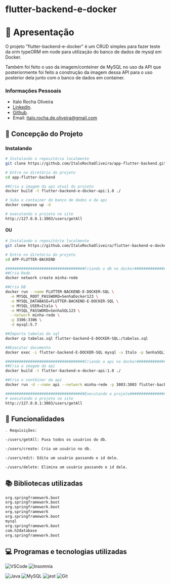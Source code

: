 # flutter-backend-e-docker

# 📖 Apresentação

O projeto "flutter-backend-e-docker" é um CRUD simples para fazer teste da orm typeORM em node para utilização do banco de dados de mysql em Docker.

Também foi feito o uso da imagem/conteiner de MySQL no uso da API que posteriormente foi feito a construção da imagem dessa API para o uso posterior dela junto com o banco de dados em container.


### Informações Pessoais

- Italo Rocha Oliveira
- [Linkedin](https://www.linkedin.com/in/italorochaoliveira/).
- [Github](https://github.com/ItaloRochaOliveira).
- Email: italo.rocha.de.oliveira@gmail.com

## 📄 Concepção do Projeto

### Instalando

```bash
# Instalando o repositório localmente
git clone https://github.com/ItaloRochaOliveira/app-flutter-backend.git

# Entre no diretório do projeto
cd app-flutter-backend

##Cria a imagem da api atual do projeto
docker build -t flutter-backend-e-docker-api:1.0 ./

# Suba o container do banco de dados e da api
docker compose up -d

# executando o projeto no site
http://127.0.0.1:3003/users/getAll

```

#### OU

```bash
# Instalando o repositório localmente
git clone https://github.com/ItaloRochaOliveira/flutter-backend-e-docker.git

# Entre no diretório do projeto
cd APP-FLUTTER-BACKEND

###################################Criando o db no docker###############################################
##Cria Rede
docker network create minha-rede

##Cria DB
docker run --name FLUTTER-BACKEND-E-DOCKER-SQL \
  -e MYSQL_ROOT_PASSWORD=SenhaDocker123 \
  -e MYSQL_DATABASE=FLUTTER-BACKEND-E-DOCKER-SQL \
  -e MYSQL_USER=Italo \
  -e MYSQL_PASSWORD=SenhaSQL123 \
  --network minha-rede \
  -p 3306:3306 \
  -d mysql:5.7

##Importa tabelas do sql
docker cp tabelas.sql flutter-backend-E-DOCKER-SQL:/tabelas.sql

##Executar documento
docker exec -i flutter-backend-E-DOCKER-SQL mysql -u Italo -p SenhaSQL123 flutter-backend-E-DOCKER-SQL < ./tabelas.sql

###################################Criando a api no docker###############################################
##Cria a imagem da api
docker build -t flutter-backend-e-docker-api:1.0 ./

##Cria o contêiner da api
docker run -d --name api --network minha-rede -p 3003:3003 flutter-backend-e-docker-api:1.0

###################################Executando o projeto#################################################
# executando o projeto no site
http://127.0.0.1:3003/users/getAll

```

## 🔧 Funcionalidades

```bash
. Requisições:

-/users/getAll: Puxa todos os usuários do db.

-/users/create: Cria um usuário no db.

-/users/edit: Edita um usuário passando o id dele.

-/users/delete: Elimina um usuário passando o id dele.
```


## 📚 Bibliotecas utilizadas 

```bash
org.springframework.boot
org.springframework.boot
org.springframework.boot
org.springframework
org.springframework.boot
mysql
org.springframework.boot
com.h2database
org.springframework.boot

```
## 💻 Programas e tecnologias utilizadas


![VSCode](https://img.shields.io/badge/VSCODE-white?style=for-the-badge&logo=visualstudiocode&logoColor=blue)
![Insomnia](https://img.shields.io/badge/insomnia-white?style=for-the-badge&logo=insomnia&logoColor=purple)

![Java](https://img.shields.io/badge/Java-1572B6?style=for-the-badge&logo=java&logoColor=white)
![MySQL](https://img.shields.io/badge/mysql-orange?style=for-the-badge&logo=mysql&logoColor=blue)
![jest](https://img.shields.io/badge/jest-f8f8ff?style=for-the-badge&logo=jest&logoColor=black)
![Git](https://img.shields.io/badge/GIT-E44C30?style=for-the-badge&logo=git&logoColor=white)